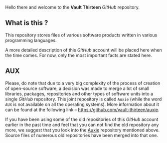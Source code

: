 Hello there and welcome to the **Vault Thirteen** _GitHub_ repository.

## What is this ?

This repository stores files of various software products written in various 
programming languages.

A more detailed description of this _GitHub_ account will be placed here when 
the time comes. For now, only the most important facts are stated here. 

## AUX

Please, do note that due to a very big complexity of the process of creation of 
open-source software, a decision was made to merge a lot of small libraries, 
packages, repositories and other types of software units into a single _GitHub_ 
repository. This joint repository is called `Auxie` (while the word `AUX` is not 
available on all the operating systems). More information about it can be found 
at the following link – https://github.com/vault-thirteen/auxie.

If you have been using some of the old repositories of this _GitHub_ account 
earlier in the past time and feel that you can not find the old repository any 
more, we suggest that you look into the 
[Auxie](https://github.com/vault-thirteen/auxie) repository mentioned above. 
Source files of numerous old repositories have been merged into that one.
